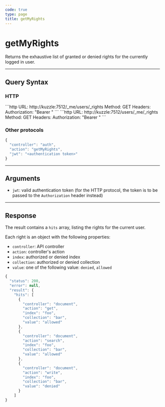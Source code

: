 ```yaml
---
code: true
type: page
title: getMyRights
---
```


# getMyRights



Returns the exhaustive list of granted or denied rights for the currently logged in user.

---

## Query Syntax

### HTTP

<SinceBadge version="auto-version"/>
```http
URL: http://kuzzle:7512/_me/users/_rights
Method: GET
Headers: Authorization: "Bearer <authentication token>"
```

<DeprecatedBadge version="auto-version">
```http
URL: http://kuzzle:7512/users/_me/_rights
Method: GET
Headers: Authorization: "Bearer <authentication token>"
```
</DeprecatedBadge>

### Other protocols

```js
{
  "controller": "auth",
  "action": "getMyRights",
  "jwt": "<authentication token>"
}
```

---

## Arguments

- `jwt`: valid authentication token (for the HTTP protocol, the token is to be passed to the `Authorization` header instead)

---

## Response

The result contains a `hits` array, listing the rights for the current user.

Each right is an object with the following properties:

- `controller`: API controller
- `action`: controller's action
- `index`: authorized or denied index
- `collection`: authorized or denied collection
- `value`: one of the following value: `denied`, `allowed`

```js
{
  "status": 200,
  "error": null,
  "result": {
    "hits": [
      {
        "controller": "document",
        "action": "get",
        "index": "foo",
        "collection": "bar",
        "value": "allowed"
      },
      {
        "controller": "document",
        "action": "search",
        "index": "foo",
        "collection": "bar",
        "value": "allowed"
      },
      {
        "controller": "document",
        "action": "write",
        "index": "foo",
        "collection": "bar",
        "value": "denied"
      }
    ]
}
```
